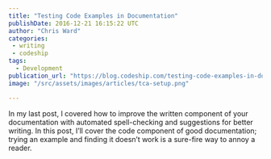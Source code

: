 ```yaml
---
title: "Testing Code Examples in Documentation"
publishDate: 2016-12-21 16:15:22 UTC
author: "Chris Ward"
categories:
 - writing
 - codeship
tags:
  - Development
publication_url: "https://blog.codeship.com/testing-code-examples-in-documentation/"
image: "/src/assets/images/articles/tca-setup.png"

---
```

In my last post, I covered how to improve the written component of your documentation with automated spell-checking and suggestions for better writing. In this post, I’ll cover the code component of good documentation; trying an example and finding it doesn’t work is a sure-fire way to annoy a reader.

